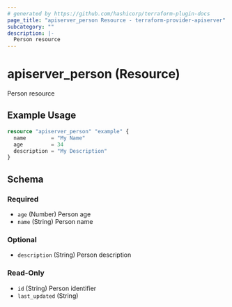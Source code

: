 ```yaml
---
# generated by https://github.com/hashicorp/terraform-plugin-docs
page_title: "apiserver_person Resource - terraform-provider-apiserver"
subcategory: ""
description: |-
  Person resource
---
```


# apiserver_person (Resource)

Person resource

## Example Usage

```terraform
resource "apiserver_person" "example" {
  name        = "My Name"
  age         = 34
  description = "My Description"
}
```

<!-- schema generated by tfplugindocs -->
## Schema

### Required

- `age` (Number) Person age
- `name` (String) Person name

### Optional

- `description` (String) Person description

### Read-Only

- `id` (String) Person identifier
- `last_updated` (String)


